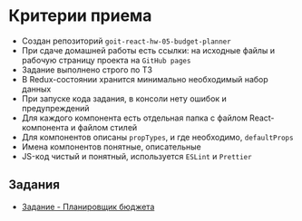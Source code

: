 # Критерии приема

- Создан репозиторий `goit-react-hw-05-budget-planner`
- При сдаче домашней работы есть ссылки: на исходные файлы и рабочую страницу
  проекта на `GitHub pages`
- Задание выполнено строго по ТЗ
- В Redux-состоянии хранится минимально необходимый набор данных
- При запуске кода задания, в консоли нету ошибок и предупреждений
- Для каждого компонента есть отдельная папка с файлом React-компонента и файлом
  стилей
- Для компонентов описаны `propTypes`, и где необходимо, `defaultProps`
- Имена компонентов понятные, описательные
- JS-код чистый и понятный, используется `ESLint` и `Prettier`

## Задания

- [Задание - Планировщик бюджета](./budget-planner/)
